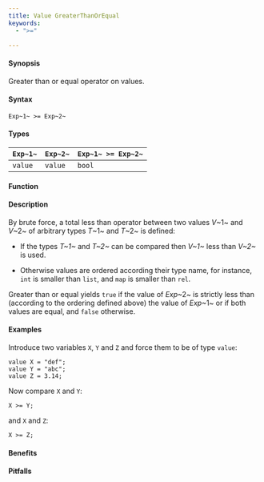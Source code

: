 ```yaml
---
title: Value GreaterThanOrEqual
keywords:
  - ">="

---
```


#### Synopsis

Greater than or equal operator on values.

#### Syntax

`Exp~1~ >= Exp~2~`

#### Types


| `Exp~1~` | `Exp~2~` | `Exp~1~ >= Exp~2~` |
| --- | --- | --- |
| `value`   |  `value`  | `bool`               |


#### Function

#### Description

By brute force, a total less than operator between two values _V_~1~ and _V_~2~ of arbitrary types _T_~1~ and _T_~2~ is defined:

*  If the types _T~1~_ and _T~2~_ can be compared then _V~1~_ less than _V~2~_ is used.

*  Otherwise values are ordered according their type name, for instance, `int` is smaller than `list`, and `map` is smaller than `rel`.


Greater than or equal yields `true` if the value of _Exp_~2~ is strictly less
than (according to the ordering defined above) the value of _Exp_~1~ or if both values are equal, and `false` otherwise.

#### Examples

Introduce two variables `X`, `Y` and `Z` and force them to be of type `value`:
```rascal-shell,continue
value X = "def";
value Y = "abc";
value Z = 3.14;
```
Now compare `X` and `Y`:
```rascal-shell,continue
X >= Y;
```
and `X` and `Z`:
```rascal-shell,continue
X >= Z;
```

#### Benefits

#### Pitfalls

